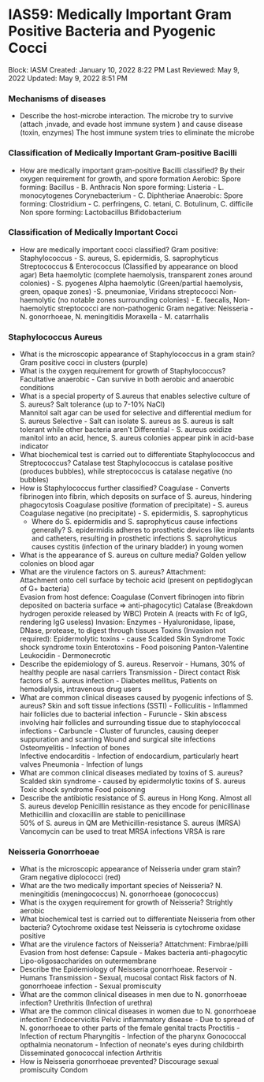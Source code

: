 # IAS59: Medically Important Gram Positive Bacteria and Pyogenic Cocci

Block: IASM
Created: January 10, 2022 8:22 PM
Last Reviewed: May 9, 2022
Updated: May 9, 2022 8:51 PM

### Mechanisms of diseases
- Describe the host-microbe interaction.
    The microbe try to survive (attach ,invade, and evade host immune system ) and cause disease (toxin, enzymes)
    The host immune system tries to eliminate the microbe

### Classification of Medically Important Gram-positive Bacilli
- How are medically important gram-positive Bacilli classified?
    By their oxygen requirement for growth, and spore formation
    Aerobic:
    Spore forming:
    Bacillus - B. Anthracis
    Non spore forming:
    Listeria - L. monocytogenes
    Corynebacterium - C. Diphtheriae
    Anaerobic:
    Spore forming:
    Clostridium - C. perfringens, C. tetani, C. Botulinum, C. difficile
    Non spore forming:
    Lactobacillus
    Bifidobacterium

### Classification of Medically Important Cocci
- How are medically important cocci classified?
    Gram positive:
    Staphylococcus - S. aureus, S. epidermidis, S. saprophyticus
    Streptococcus & Enterococcus (Classified by appearance on blood agar)
    Beta haemolytic (complete haemolysis, transparent zones around colonies) - S. pyogenes
    Alpha haemolytic (Green/partial haemolysis, green, opaque zones) -S. pneumoniae, Viridans streptococci
    Non-haemolytic (no notable zones surrounding colonies) - E. faecalis, Non-haemolytic streptococci are non-pathogenic
    Gram negative:
    Neisseria - N. gonorrhoeae, N. meningitidis
    Moraxella - M. catarrhalis

### Staphylococcus Aureus
- What is the microscopic appearance of Staphylococcus in a gram stain?
    Gram positive cocci in clusters (purple)
- What is the oxygen requirement for growth of Staphylococcus?
    Facultative anaerobic - Can survive in both aerobic and anaerobic conditions
- What is a special property of S.aureus that enables selective culture of S. aureus?
    Salt tolerance (up to 7-10% NaCl)    
    Mannitol salt agar can be used for selective and differential medium for S. aureus
	    Selective - Salt can isolate S. aureus as S. aureus is salt tolerant while other bacteria aren't
	    Differential - S. aureus oxidize manitol into an acid, hence, S. aureus colonies appear pink in acid-base indicator   
- What biochemical test is carried out to differentiate Staphylococcus and Streptococcus?
    Catalase test
    Staphylococcus is catalase positive (produces bubbles), while streptococcus is catalase negative (no bubbles)
- How is Staphylococcus further classified?
    Coagulase - Converts fibrinogen into fibrin, which deposits on surface of S. aureus, hindering phagocytosis
    Coagulase positive (formation of precipitate) - S. aureus
    Coagulase negative (no precipitate) - S. epidermidis, S. saprophyticus
    - Where do S. epidermidis and S. saprophyticus cause infections generally?
        S. epidermidis adheres to prosthetic devices like implants and catheters, resulting in prosthetic infections
        S. saprohyticus causes cystitis (infection of the urinary bladder) in young women
- What is the appearance of S. aureus on culture media?
    Golden yellow colonies on blood agar
- What are the virulence factors on S. aureus?
    Attachment:    
    Attachment onto cell surface by techoic acid (present on peptidoglycan of G+ bacteria)    
    Evasion from host defence:
    Coagulase (Convert fibrinogen into fibrin deposited on bacteria surface ⇒ anti-phagocytic) 
    Catalase (Breakdown hydrogen peroxide released by WBC)
    Protein A (reacts with Fc of IgG, rendering IgG useless)
    Invasion:
    Enzymes - Hyaluronidase, lipase, DNase, protease, to digest through tissues
    Toxins (Invasion not required):
    Epidermolytic toxins - cause Scalded Skin Syndrome
    Toxic shock syndrome toxin
    Enterotoxins - Food poisoning
    Panton-Valentine Leukocidin - Dermonecrotic
- Describe the epidemiology of S. aureus.
    Reservoir - Humans, 30% of healthy people are nasal carriers
    Transmission - Direct contact
    Risk factors of S. aureus infection - Diabetes mellitus, Patients on hemodialysis, intravenous drug users
- What are common clinical diseases caused by pyogenic infections of S. aureus?
    Skin and soft tissue infections (SSTI)
		- Folliculitis - Inflammed hair follicles due to bacterial infection
	    - Furuncle - Skin abscess involving hair follicles and surrounding tissue due to staphylococcal infections
	    - Carbuncle - Cluster of furuncles, causing deeper suppuration and scarring
    Wound and surgical site infections
    Osteomyelitis - Infection of bones    
    Infective endocarditis - Infection of endocardium, particularly heart valves
    Pneumonia - Infection of lungs
- What are common clinical diseases mediated by toxins of S. aureus?
    Scalded skin syndrome - caused by epidermolytic toxins of S. aureus    
    Toxic shock syndrome
    Food poisoning
- Describe the antibiotic resistance of S. aureus in Hong Kong.
    Almost all S. aureus develop Penicillin resistance as they encode for penicillinase
    Methicillin and cloxacillin are stable to penicillinase    
    50% of S. aureus in QM are Methicillin-resistance S. aureus (MRSA) 
    Vancomycin can be used to treat MRSA infections
    VRSA is rare

### Neisseria Gonorrhoeae
- What is the microscopic appearance of Neisseria under gram stain?
    Gram negative diplococci (red)
- What are the two medically important species of Neisseria?
    N. meningitidis (meningococcus)
    N. gonorrhoeae (gonococcus)
- What is the oxygen requirement for growth of Neisseria?
    Strightly aerobic
- What biochemical test is carried out to differentiate Neisseria from other bacteria?
    Cytochrome oxidase test
    Neisseria is cytochrome oxidase positive
- What are the virulence factors of Neisseria?
    Attatchment:
    Fimbrae/pilli
    Evasion from host defense:
    Capsule - Makes bacteria anti-phagocytic
    Lipo-oligosaccharides on outermembrane
- Describe the Epidemiology of Neisseria gonorrhoeae.
    Reservoir - Humans
    Transmission - Sexual, mucosal contact
    Risk factors of N. gonorrhoeae infection - Sexual promiscuity
- What are the common clinical diseases in men due to N. gonorrhoeae infection?
    Urethritis (Infection of urethra)
- What are the common clinical diseases in women due to N. gonorrhoeae infection?
    Endocervicitis
    Pelvic inflammatory disease - Due to spread of N. gonorrhoeae to other parts of the female genital tracts
    Proctitis - Infection of rectum
    Pharyngitis - Infection of the pharynx
    Gonococcal opthalmia neonatorum - Infection of neonate's eyes during childbirth
    Disseminated gonococcal infection
    Arthritis
- How is Neisseria gonorrhoeae prevented?
    Discourage sexual promiscuity
    Condom